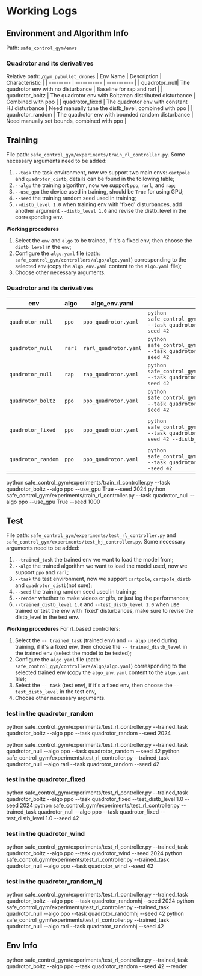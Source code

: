 # Working Logs

## Environment and Algorithm Info
Path: `safe_control_gym/envs`
<!-- ### CartPole and its derivatives
Relative path: `/gym_control`
| Env Name  | Description | Characteristic | 
| --------- | ----------- |  ----------- |
| cartpole  | The original cartpole env with no disturbance | Baseline for rap and rarl | 
| cartpole_boltz | The cartpole env with Boltzman distributed disturbance | Combined with ppo |
| cartpole_fixed | The cartpole env with constant HJ disturbance | Need manually tune the distb_level, combined with ppo | 
| cartpole_random | The cartpole env with bounded random disturbance | Need manually set bounds, combined with ppo |  -->

### Quadrotor and its derivatives
Relative path: `/gym_pybullet_drones`
| Env Name  | Description | Characteristic | 
| --------- | ----------- |  ----------- |
| quadrotor_null| The quadrotor env with no disturbance | Baseline for rap and rarl |
| quadrotor_boltz | The quadrotor env with Boltzman distributed disturbance | Combined with ppo | 
| quadrotor_fixed | The quadrotor env with constant HJ disturbance | Need manually tune the distb_level, combined with ppo |
| quadrotor_random | The quadrotor env with bounded random disturbance | Need manually set bounds, combined with ppo | 


## Training
File path:  `safe_control_gym/experiments/train_rl_controller.py`. 
Some necessary arguments need to be added: 
1. `--task` the task environment, now we support two main envs: `cartpole` and `quadrotor_distb`, details can be found in the following table;
2. `--algo` the training algorithm, now we support `ppo`, `rarl`, and `rap`;
3. `--use_gpu` the device used in training, should be `True` for using GPU;
4. `--seed` the training random seed used in training;
5. `--distb_level 1.0` when training env with 'fixed' disturbances, add another argument `--distb_level 1.0` and revise the distb_level in the corresponding env.

**Working procedures**
1. Select the `env` and `algo` to be trained, if it's a fixed env, then choose the `distb_level` in the `env`;
2. Configure the `algo.yaml` file (path: `safe_control_gym/controllers/algo/algo.yaml`) corresponding to the selected `env` (copy the `algo_env.yaml` content to the `algo.yaml` file);
3. Choose other necessary arguments. 

<!-- ### CartPole and its derivatives
| env | algo  | algo_env.yaml | commands | else
| --------- | ----------- |  ----------- | ----------- | ----------- |
| `cartpole`| `ppo` | `ppo_cartpole.yaml` | `python safe_control_gym/experiments/train_rl_controller.py --task cartpole --algo ppo --use_gpu True --seed 42` | Baseline0 |
| `cartpole_boltz`| `ppo` | `ppo_cartpole.yaml` | `python safe_control_gym/experiments/train_rl_controller.py --task cartpole_boltz --algo ppo --use_gpu True --seed 42` | Our proposed method |
| `cartpole_fixed`| `ppo` | `ppo_cartpole.yaml` | `python safe_control_gym/experiments/train_rl_controller.py --task cartpole_fixed --algo ppo --use_gpu True --seed 42 --distb_level 1.0` | Baseline3, take care of the distb_level |
| `cartpole_random`| `ppo` | `ppo_cartpole.yaml` | `python safe_control_gym/experiments/train_rl_controller.py --task cartpole_random --algo ppo --use_gpu True --seed 42` | Baseline4 (not trained)|
| `cartpole`| `rarl` | `rarl_cartpole.yaml` | `python safe_control_gym/experiments/train_rl_controller.py --task cartpole --algo rarl --use_gpu True --seed 42` | Baseline1 |
| `cartpole`| `rap` | `rap_cartpole.yaml` | `python safe_control_gym/experiments/train_rl_controller.py --task cartpole --algo rap --use_gpu True --seed 42` | Baseline2 |
 -->



### Quadrotor and its derivatives
| env | algo  | algo_env.yaml | commands | else
| --------- | ----------- |  ----------- | ----------- | ----------- |
| `quadrotor_null`| `ppo` | `ppo_quadrotor.yaml` | `python safe_control_gym/experiments/train_rl_controller.py --task quadrotor_null --algo ppo --use_gpu True --seed 42` | Baseline0 |
| `quadrotor_null`| `rarl` | `rarl_quadrotor.yaml` | `python safe_control_gym/experiments/train_rl_controller.py --task quadrotor_null --algo rarl --use_gpu True --seed 42` | Baseline1 |
| `quadrotor_null`| `rap` | `rap_quadrotor.yaml` | `python safe_control_gym/experiments/train_rl_controller.py --task quadrotor_null --algo rap --use_gpu True --seed 42` | Baseline2 |
| `quadrotor_boltz`| `ppo` | `ppo_quadrotor.yaml` | `python safe_control_gym/experiments/train_rl_controller.py --task quadrotor_boltz --algo ppo --use_gpu True --seed 42` | Our proposed method |
| `quadrotor_fixed`| `ppo` | `ppo_quadrotor.yaml` | `python safe_control_gym/experiments/train_rl_controller.py --task quadrotor_fixed --algo ppo --use_gpu True --seed 42 --distb_level 1.0` | Baseline4, take care of the distb_level |
| `quadrotor_random`| `ppo` | `ppo_quadrotor.yaml` | `python safe_control_gym/experiments/train_rl_controller.py --task quadrotor_random --algo ppo --use_gpu True --seed 42` | Baseline5 (not trained)|
python safe_control_gym/experiments/train_rl_controller.py --task quadrotor_boltz --algo ppo --use_gpu True --seed 2024
python safe_control_gym/experiments/train_rl_controller.py --task quadrotor_null --algo ppo --use_gpu True --seed 1000

## Test
File path:  `safe_control_gym/experiments/test_rl_controller.py` and `safe_control_gym/experiments/test_hj_controller.py`.
Some necessary arguments need to be added: 
1. `--trained_task` the trained env we want to load the model from;
2. `--algo` the trained algorithm we want to load the model used, now we support `ppo` and `rarl`;
3. `--task` the test environment, now we support `cartpole`, `cartpole_distb` and `quadrotor_distb`(not sure);
4. `--seed` the training random seed used in training;
4. `--render` whether to make videos or gifs, or just log the performances;
5. `--trained_distb_level 1.0` and `--test_distb_level 1.0` when use trained or test the env with 'fixed' disturbances, make sure to revise the distb_level in the test env. 

**Working procedures**
For rl_based controllers:
1. Select the `-- trained_task` (trained env) and `-- algo` used during training, if it's a fixed env, then choose the `-- trained_distb_level` in the trained env (select the model to be tested);
2. Configure the `algo.yaml` file (path: `safe_control_gym/controllers/algo/algo.yaml`) corresponding to the selected trained env (copy the `algo_env.yaml` content to the `algo.yaml` file);
3. Select the `-- task` (test env), if it's a fixed env, then choose the `-- test_distb_level` in the test env, 
4. Choose other necessary arguments. 

### test in the quadrotor_random
python safe_control_gym/experiments/test_rl_controller.py --trained_task quadrotor_boltz --algo ppo --task quadrotor_random  --seed 2024
<!-- python safe_control_gym/experiments/test_rl_controller.py --trained_task quadrotor_random --algo ppo --task quadrotor_random  --seed 42 -->
python safe_control_gym/experiments/test_rl_controller.py --trained_task quadrotor_null --algo ppo --task quadrotor_random  --seed 42
python safe_control_gym/experiments/test_rl_controller.py --trained_task quadrotor_null --algo rarl --task quadrotor_random  --seed 42

### test in the quadrotor_fixed
python safe_control_gym/experiments/test_rl_controller.py --trained_task quadrotor_boltz --algo ppo --task quadrotor_fixed --test_distb_level 1.0 --seed 2024
python safe_control_gym/experiments/test_rl_controller.py --trained_task quadrotor_null --algo ppo --task quadrotor_fixed --test_distb_level 1.0  --seed 42

### test in the quadrotor_wind
python safe_control_gym/experiments/test_rl_controller.py --trained_task quadrotor_boltz --algo ppo --task quadrotor_wind --seed 2024
python safe_control_gym/experiments/test_rl_controller.py --trained_task quadrotor_null --algo ppo --task quadrotor_wind --seed 42

### test in the quadrotor_random_hj
python safe_control_gym/experiments/test_rl_controller.py --trained_task quadrotor_boltz --algo ppo --task quadrotor_randomhj --seed 2024
python safe_control_gym/experiments/test_rl_controller.py --trained_task quadrotor_null --algo ppo --task quadrotor_randomhj --seed 42
python safe_control_gym/experiments/test_rl_controller.py --trained_task quadrotor_null --algo rarl --task quadrotor_randomhj  --seed 42


## Env Info
python safe_control_gym/experiments/test_rl_controller.py --trained_task quadrotor_boltz --algo ppo --task quadrotor_random --seed 42  --render
